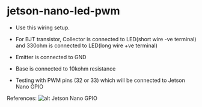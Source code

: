 # jetson-nano-led-pwm
- Use this wiring setup.

- For BJT transistor, Collector is connected to LED(short wire -ve terminal) and 330ohm is connected to LED(long wire +ve terminal)
- Emitter is connected to GND
- Base is connected to 10kohm resistance
- Testing with PWM pins (32 or 33) which will be connected to Jetson Nano GPIO

References: 
![alt Jetson Nano GPIO](https://www.jetsonhacks.com/2019/06/07/jetson-nano-gpio/)